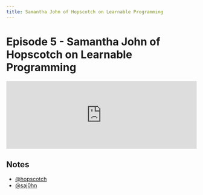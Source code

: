 ```yaml
---
title: Samantha John of Hopscotch on Learnable Programming
---    
```


# Episode 5 - Samantha John of Hopscotch on Learnable Programming

<iframe src="https://omny.fm/shows/future-of-coding/5-samantha-john-of-hopscotch-on-learnable-programm/embed" width="100%" height="180" frameborder="0"></iframe>

## Notes

*   [@hopscotch](https://twitter.com/hopscotch?lang=en)
*   [@saj0hn](https://twitter.com/samj0hn?lang=en)
